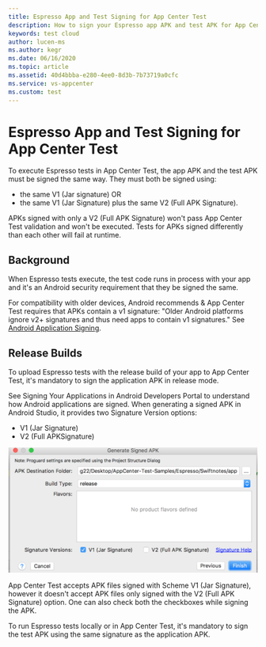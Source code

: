 ```yaml
---
title: Espresso App and Test Signing for App Center Test
description: How to sign your Espresso app APK and test APK for App Center Test
keywords: test cloud
author: lucen-ms
ms.author: kegr
ms.date: 06/16/2020
ms.topic: article
ms.assetid: 40d4bbba-e280-4ee0-8d3b-7b73719a0cfc
ms.service: vs-appcenter
ms.custom: test
---
```


# Espresso App and Test Signing for App Center Test
To execute Espresso tests in App Center Test, the app APK and the test APK must be signed the same way. They must both be signed using: 

- the same V1 (Jar signature) OR 
- the same V1 (Jar Signature) plus the same V2 (Full APK Signature).
    
APKs signed with only a V2 (Full APK Signature) won't pass App Center Test validation and won't be executed. Tests for APKs signed differently than each other will fail at runtime.

## Background
When Espresso tests execute, the test code runs in process with your app and it's an Android security requirement that they be signed the same.

For compatibility with older devices, Android recommends & App Center Test requires that APKs contain a v1 signature: 
"Older Android platforms ignore v2+ signatures and thus need apps to contain v1 signatures."  See [Android Application Signing](https://source.android.com/security/apksigning/).

## Release Builds
To upload Espresso tests with the release build of your app to App Center Test, it's mandatory to sign the application APK in release mode.

See Signing Your Applications in Android Developers Portal to understand how Android applications are signed. When generating a signed APK in Android Studio, it provides two Signature Version options:

- V1 (Jar Signature) 
- V2 (Full APKSignature)

![Screenshot of APK signing dialog](images/sign-apk.png)

App Center Test accepts APK files signed with Scheme V1 (Jar Signature), however it doesn't accept APK files only signed with the V2 (Full APK Signature) option. One can also check both the checkboxes while signing the APK. 

To run Espresso tests locally or in App Center Test, it's mandatory to sign the test APK using the same signature as the application APK.
